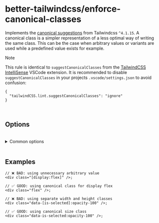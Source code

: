# better-tailwindcss/enforce-canonical-classes

Implements the [canonical suggestions](https://github.com/tailwindlabs/tailwindcss/pull/19059) from Tailwindcss `^4.1.15`.
A canonical class is a simpler representation of a less optimal way of writing the same class. This can be the case when arbitrary values or variants are used while a predefined value exists for example.

> [!NOTE]
> This rule is identical to `suggestCanonicalClasses` from the [TailwindCSS IntelliSense](https://marketplace.visualstudio.com/items?itemName=bradlc.vscode-tailwindcss) VSCode extension. It is recommended to disable `suggestCanonicalClasses` in your projects `.vscode/settings.json` to avoid confusion:
>
> ```jsonc
> {
>   "tailwindCSS.lint.suggestCanonicalClasses": "ignore"
> }
> ```

<br/>

## Options

<br/>

<details>
  <summary>Common options</summary>

  <br/>

  These options are common to all rules and can also be set globally via the [`settings` object](../settings/settings.md).

  <br/>

### `attributes`

  The name of the attribute that contains the tailwind classes.  

  **Type**: Array of [Matchers](../configuration/advanced.md)  
  **Default**: [Name](../configuration/advanced.md#name-based-matching) for `"class"` and [strings Matcher](../configuration/advanced.md#types-of-matchers) for `"class", "className"`

  <br/>

### `callees`

  List of function names which arguments should also get linted.
  
  **Type**: Array of [Matchers](../configuration/advanced.md)  
  **Default**: [Matchers](../configuration/advanced.md#types-of-matchers) for `"cc", "clb", "clsx", "cn", "cnb", "ctl", "cva", "cx", "dcnb", "objstr", "tv", "twJoin", "twMerge"`

  <br/>

### `variables`

  List of variable names whose initializer should also get linted.  
  
  **Type**: Array of [Matchers](../configuration/advanced.md)  
  **Default**:  [strings Matcher](../configuration/advanced.md#types-of-matchers) for `"className", "classNames", "classes", "style", "styles"`

  <br/>

### `tags`

  List of template literal tag names whose content should get linted.  
  
  **Type**: Array of [Matchers](../configuration/advanced.md)  
  **Default**: None

  Note: When using the `tags` option, it is recommended to use the [strings Matcher](../configuration/advanced.md#types-of-matchers) for your tag names. This will ensure that nested expressions get linted correctly.

</details>

<br/>

## Examples

```tsx
// ❌ BAD: using unnecessary arbitrary value
<div class="[display:flex]" />;
```

```tsx
// ✅ GOOD: using canonical class for display flex
<div class="flex" />;
```

```tsx
// ❌ BAD: using separate width and height classes
<div class="data-[is-selected]:opacity-100" />;
```

```tsx
// ✅ GOOD: using canonical size class
<div class="data-is-selected:opacity-100" />;
```
